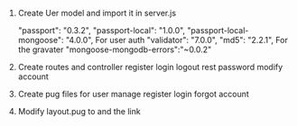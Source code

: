 1. Create Uer model and import it in server.js

    "passport": "0.3.2",
    "passport-local": "1.0.0",
    "passport-local-mongoose": "4.0.0",
        For user auth
    "validator": "7.0.0",
    "md5": "2.2.1",
        For the gravater
    "mongoose-mongodb-errors":"~0.0.2"


2. Create routes and controller
    register
    login
    logout
    rest password
    modify account

3. Create pug files for user manage
    register
    login
    forgot
    account
    
4. Modify layout.pug to and the link

